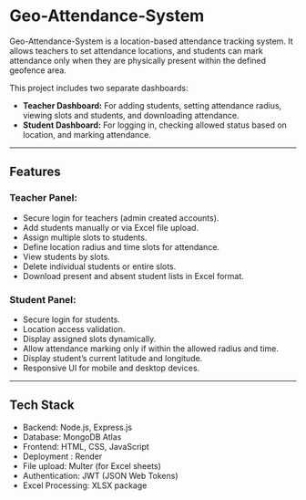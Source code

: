 # Geo-Attendance-System

Geo-Attendance-System is a location-based attendance tracking system. It allows teachers to set attendance locations, and students can mark attendance only when they are physically present within the defined geofence area.

This project includes two separate dashboards:
- **Teacher Dashboard:** For adding students, setting attendance radius, viewing slots and students, and downloading attendance.
- **Student Dashboard:** For logging in, checking allowed status based on location, and marking attendance.

---

## Features

### Teacher Panel:
- Secure login for teachers (admin created accounts).
- Add students manually or via Excel file upload.
- Assign multiple slots to students.
- Define location radius and time slots for attendance.
- View students by slots.
- Delete individual students or entire slots.
- Download present and absent student lists in Excel format.

### Student Panel:
- Secure login for students.
- Location access validation.
- Display assigned slots dynamically.
- Allow attendance marking only if within the allowed radius and time.
- Display student’s current latitude and longitude.
- Responsive UI for mobile and desktop devices.

---

## Tech Stack

- Backend: Node.js, Express.js
- Database: MongoDB Atlas
- Frontend: HTML, CSS, JavaScript 
- Deployment : Render 
- File upload: Multer (for Excel sheets)
- Authentication: JWT (JSON Web Tokens)
- Excel Processing: XLSX package

